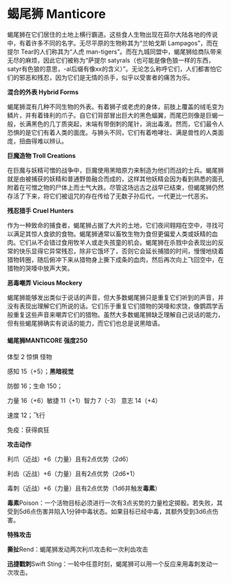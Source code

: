 # 蝎尾狮 Manticore

蝎尾狮在它们居住的土地上横行霸道。这些食人生物出现在茹尔大陆各地的传说中，有着许多不同的名字。无尽平原的生物称其为“兰帕戈斯
Lampagos”，而在提尔 Tear的人们称其为“人虎
man-tigers”。而在九城同盟中，蝎尾狮给商队带来无尽的麻烦，因此它们被称为“萨提尔
satyrals（也可能是像色狼一样的东西，satyr有色狼的意思，-al后缀有像xx的含义）”。无论怎么称呼它们，人们都害怕它们的邪恶和残忍，因为它们是无情的杀手，似乎以受害者的痛苦为乐。

**混合的外表 Hybrid Forms**

蝎尾狮混有几种不同生物的外表。有着狮子或老虎的身体，前肢上覆盖的绒毛变为鳞片，并有着锋利的爪子。自它们背部冒出巨大的黑色蝠翼，而尾巴则像是巨蝎一般，长满黑色的几丁质突起，末端有带倒刺的尾针，淌出毒液。然而，它们最令人恐惧的是它们有着人类的面庞。与狮头不同，它们有着咆哮壮、满是兽性的人类面庞，扭曲得难以辨认。

**巨魔造物 Troll Creations**

在巨魔与妖精可憎的战争中，巨魔使用黑暗原力来制造为他们而战的士兵。蝎尾狮就是由被捕获的妖精和普通野兽融合而成的，这样其他妖精会因为看到熟悉的面孔附着在可憎之物的尸体上而士气大跌。尽管这场远古之战早已结束，但蝎尾狮仍然存活了下来，将它们被诅咒的存在传给了无数子孙后代，一代更比一代恶劣。

**残忍猎手 Cruel Hunters**

作为一种致命的捕食者，蝎尾狮占据了大片的土地，它们夜间翱翔在空中，寻找可以满足其惊人食欲的食物。蝎尾狮通常以畜牧生物为食但更偏爱人类或妖精的血肉。它们从不会错过食用牧羊人或走失孩童的机会。蝎尾狮在杀戮中会表现出的反常的快乐显得它异常残忍，除非它饿坏了，否则它会延长捕猎的时间，慢慢地绕着猎物转圈，随后俯冲下来从猎物身上撕下成条的血肉，然后再次向上飞回空中，在猎物的哭嚎中放声大笑。

**恶毒嘲弄 Vicious Mockery**

蝎尾狮能够发出类似于说话的声音，但大多数蝎尾狮只是重复它们听到的声音，并没有表现出理解它们所说的话。它们乐于重复它们猎物的哭嚎和求饶，像鹦鹉学舌般重复这些声音来嘲弄它们的猎物。虽然大多数蝎尾狮缺乏理解自己说话的能力，但有些蝎尾狮确实有说话的能力，而它们也总是说黑暗语。

#### 蝎尾狮MANTICORE 强度250

体型 2 惊惧 怪物

感知 15（+5）；**黑暗视觉**

防御 16；生命 150；

力量 16（+6）敏捷 11（+1）智力 7（-3） 意志 14（+4）

速度 12；飞行

免疫：获得疯狂

**攻击动作**

利爪（近战）+6（力量）且有2点优势（2d6）

利齿（近战）+6（力量）且有2点优势（2d6+1）

毒刺（近战）+6（力量）且有2点优势（1d6并触发**毒素**）

**毒素**Poison：一个活物目标必须进行一次有3点劣势的力量检定掷骰。若失败，其受到5d6点伤害并陷入1分钟中毒状态。如果目标已经中毒，其额外受到3d6点伤害。

**特殊攻击**

**撕扯**Rend：蝎尾狮发动两次利爪攻击和一次利齿攻击

**迅捷戳刺**Swift
Sting：一轮中任意时刻，蝎尾狮可以用一个反应来用毒刺发动一次攻击。
